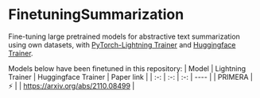 # FinetuningSummarization

Fine-tuning large pretrained models for abstractive text summarization using own datasets, with [PyTorch-Lightning Trainer](https://pytorch-lightning.readthedocs.io/en/latest/common/trainer.html) and [Huggingface Trainer](https://huggingface.co/docs/transformers/main_classes/trainer).

Models below have been finetuned in this repository:
|  Model   | Lightning Trainer | Huggingface Trainer | Paper link  | 
|  :-:  | :-:  | :-:  | ----  |
| PRIMERA  | :zap: | | https://arxiv.org/abs/2110.08499 |
